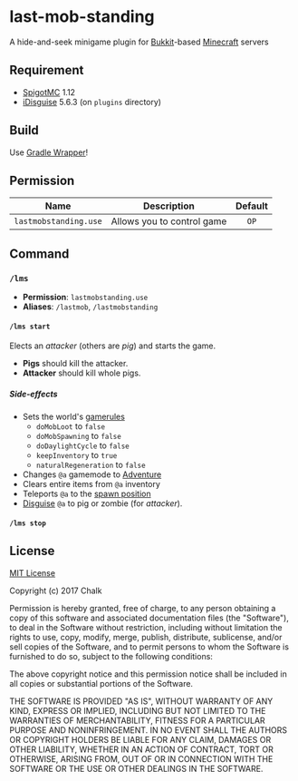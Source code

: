 # last-mob-standing
A hide-and-seek minigame plugin for [Bukkit]-based [Minecraft] servers

## Requirement
* [SpigotMC] 1.12
* [iDisguise] 5.6.3 (on `plugins` directory)

## Build
Use [Gradle Wrapper]!

## Permission
| Name | Description | Default |
| :--: | :---------: | :-----: |
| `lastmobstanding.use` | Allows you to control game | `OP` |

## Command
### `/lms`
- **Permission**: `lastmobstanding.use`
- **Aliases**: `/lastmob`, `/lastmobstanding`

#### `/lms start`
Elects an _attacker_ (others are _pig_) and starts the game.

- **Pigs** should kill the attacker.
- **Attacker** should kill whole pigs.

##### Side-effects
- Sets the world's [gamerules][Gamerule]
  - `doMobLoot` to `false`
  - `doMobSpawning` to `false`
  - `doDaylightCycle` to `false`
  - `keepInventory` to `true`
  - `naturalRegeneration` to `false`
- Changes `@a` gamemode to [Adventure]
- Clears entire items from `@a` inventory
- Teleports `@a` to the [spawn position][Spawn]
- [Disguise](iDisguise) `@a` to pig or zombie (for _attacker_).

#### `/lms stop`

## License
[MIT License](LICENSE)

Copyright (c) 2017 Chalk

Permission is hereby granted, free of charge, to any person obtaining a copy
of this software and associated documentation files (the "Software"), to deal
in the Software without restriction, including without limitation the rights
to use, copy, modify, merge, publish, distribute, sublicense, and/or sell
copies of the Software, and to permit persons to whom the Software is
furnished to do so, subject to the following conditions:

The above copyright notice and this permission notice shall be included in all
copies or substantial portions of the Software.

THE SOFTWARE IS PROVIDED "AS IS", WITHOUT WARRANTY OF ANY KIND, EXPRESS OR
IMPLIED, INCLUDING BUT NOT LIMITED TO THE WARRANTIES OF MERCHANTABILITY,
FITNESS FOR A PARTICULAR PURPOSE AND NONINFRINGEMENT. IN NO EVENT SHALL THE
AUTHORS OR COPYRIGHT HOLDERS BE LIABLE FOR ANY CLAIM, DAMAGES OR OTHER
LIABILITY, WHETHER IN AN ACTION OF CONTRACT, TORT OR OTHERWISE, ARISING FROM,
OUT OF OR IN CONNECTION WITH THE SOFTWARE OR THE USE OR OTHER DEALINGS IN THE
SOFTWARE.


[Minecraft]: https://minecraft.net
[Bukkit]: https://bukkit.org
[SpigotMC]: https://www.spigotmc.org
[iDisguise]: https://github.com/robingrether/iDisguise
[Gradle Wrapper]: https://docs.gradle.org/current/userguide/gradle_wrapper.html


[Adventure]: http://minecraft.gamepedia.com/Adventure
[Spawn]: http://minecraft.gamepedia.com/Spawn#World_spawn
[Gamerule]: http://minecraft.gamepedia.com/Commands#gamerule
